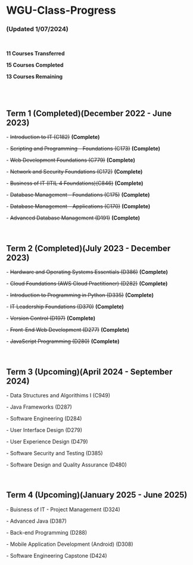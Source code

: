 # WGU-Class-Progress
<h3>(Updated 1/07/2024)</h3>
<br>
<p><b>11 Courses Transferred</p></b>
<p><b>15 Courses Completed</b></p>
<p><b>13 Courses Remaining</b></p>


<br><br>
<h2>Term 1 (Completed)(December 2022 - June 2023)</h2>


<p>- <del>Introduction to IT (C182)</del> <b>(Complete)</b></p> 
<p>- <del>Scripting and Programming - Foundations (C173)</del> <b>(Complete)</b></p>
<p>- <del>Web Development Foundations (C779)</del> <b>(Complete)</b></p>
<p>- <del>Network and Security Foundations (C172)</del> <b>(Complete)</b></p>
<p>- <del>Business of IT (ITIL 4 Foundations)(C846)</del> <b>(Complete)</b></p>
<p>- <del>Database Management - Foundations (C175)</del> <b>(Complete)</b></p>
<p>- <del>Database Management - Applications (C170)</del> <b>(Complete)</b></p>
<p>- <del>Advanced Database Management (D191)</del> <b>(Complete)</b></p>


<br>
<h2>Term 2 (Completed)(July 2023 - December 2023)</h2>

<p>- <del>Hardware and Operating Systems Essentials (D386)</del> <b>(Complete)</b></p> 
<p>- <del>Cloud Foundations (AWS Cloud Practitioner) (D282)</del> <b>(Complete)</b></p> 
<p>- <del>Introduction to Programming in Python (D335)</del> <b>(Complete)</b></p> 
<p>- <del>IT Leadership Foundations (D370)</del> <b>(Complete)</b></p> 
<p>- <del>Version Control (D197)</del> <b>(Complete)</b></p> 
<p>- <del>Front-End Web Development (D277)</del> <b>(Complete)</b></p> 
<p>- <del>JavaScript Programming (D280)</del> <b>(Complete)</b></p> 


<br>
<h2>Term 3 (Upcoming)(April 2024 - September 2024)</h2>

<p>- Data Structures and Algorithims I (C949)</p>
<p>- Java Frameworks (D287)</p>
<p>- Software Engineering (D284)</p>
<p>- User Interface Design (D279)</p>
<p>- User Experience Design (D479)</p>
<p>- Software Security and Testing (D385)</p>
<p>- Software Design and Quality Assurance (D480)</p>


<br>
<h2>Term 4 (Upcoming)(January 2025 - June 2025)</h2>

<p>- Buisness of IT - Project Management (D324)</p>
<p>- Advanced Java (D387)</p>
<p>- Back-end Programming (D288)</p>
<p>- Mobile Application Development (Android) (D308)</p>
<p>- Software Engineering Capstone (D424)</p>

